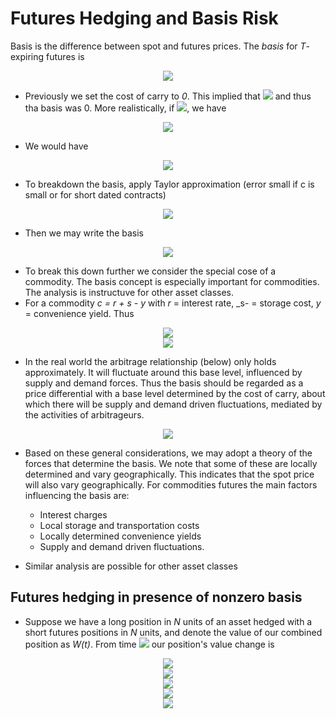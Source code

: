 # Futures Hedging and Basis Risk
Basis is the difference between spot and futures prices. The _basis_ for _T_-expiring futures is

<p align="center">
<img src="https://render.githubusercontent.com/render/math?math=b(t) = b_T(t) = Basis = S(t) - K_T(t)">
</p>

- Previously we set the cost of carry to _0_. This implied that <img src="https://render.githubusercontent.com/render/math?math=S(t) = K_T(t)"> and thus tha basis was 0. More realistically, if <img src="https://render.githubusercontent.com/render/math?math=c \neq 0">, we have

<p align="center">
<img src="https://render.githubusercontent.com/render/math?math=K_T(t) = e^{c(T-t)}S(t)">
</p>

- We would have 

<p align="center">
<img src="https://render.githubusercontent.com/render/math?math=b(t) = S(t) - e^{c(T-t)}S(t) = (1 - e^{c(T-t)})S(t)">
</p>

- To breakdown the basis, apply Taylor approximation (error small if c is small or for short dated contracts)

<p align="center">
<img src="https://render.githubusercontent.com/render/math?math=e^{c(T-t)} = 1 %2B c(T-t) %2B error">
</p>

- Then we may write the basis

<p align="center">
<img src="https://render.githubusercontent.com/render/math?math=b(t) = = [1 - (1 %2B c(T-t)]S(t) = -c(T-t)S(t)">
</p>

- To break this down further we consider the special cose of a commodity. The basis concept is especially important for commodities. The analysis is instructuve for other asset classes.
- For a commodity _c = r + s - y_ with _r_ = interest rate, _s- = storage cost, _y_ =  convenience yield. Thus

<p align="center">
<img src="https://render.githubusercontent.com/render/math?math=b(t) = -r(T-t)S(t) -s(T-t)S(t) %2B y(T-t)S(t)"><br>
  <img src="https://render.githubusercontent.com/render/math?math== finance \:\:%2B\:\:storage\:\:%2B\:\:convenience"><br>
</p>

- In the real world the arbitrage relationship (below) only holds approximately. It will fluctuate around this base level, influenced by supply and demand forces. Thus the basis should be regarded as a price differential with a base level determined by the cost of carry, about which there will be supply and demand driven fluctuations, mediated by the activities of arbitrageurs.
 
<p align="center">
<img src="https://render.githubusercontent.com/render/math?math=K_T(t) = e^{c(T-t)}S(t)">
</p>

- Based on these general considerations, we may adopt a theory of the forces that determine the basis. We note that some of these are locally determined and vary geographically. This indicates that the spot price will also vary geographically. For commodities futures the main factors influencing the basis are:
  - Interest charges
  - Local storage and transportation costs
  - Locally determined convenience yields
  - Supply and demand driven fluctuations.

- Similar analysis are possible for other asset classes

## Futures hedging in presence of nonzero basis
- Suppose we have a long position in _N_ units of an asset hedged with a short futures positions in _N_ units, and denote the value of our combined position as _W(t)_. From time <img src="https://render.githubusercontent.com/render/math?math=t_1\:\:to\:\:t_2"> our position's value change is

<p align="center">
<img src="https://render.githubusercontent.com/render/math?math=\Delta W(t) = \Delta [Cash\:\:Value] %2B \Delta[Futures\:\:Value]"><br>
  <img src="https://render.githubusercontent.com/render/math?math== N\Delta S - N\Delta K_T"><br>
  <img src="https://render.githubusercontent.com/render/math?math==N(S(t_2) - S(t_1)) - N(K_T(t_2) - K_T(t1))"><br>
  <img src="https://render.githubusercontent.com/render/math?math== N(S(t_2) - K_T(t_2))- N(S(t_1) - K_T(t1))"><br>
  <img src="https://render.githubusercontent.com/render/math?math== Nb(t_2)- Nb(t_1)"><br>
  
</p>
